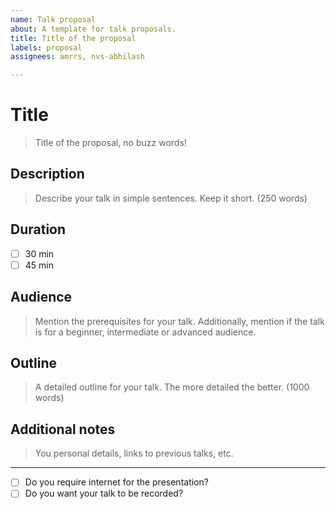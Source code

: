 ```yaml
---
name: Talk proposal
about: A template for talk proposals.
title: Title of the proposal
labels: proposal
assignees: amrrs, nvs-abhilash

---
```


# Title
> Title of the proposal, no buzz words!

## Description
> Describe your talk in simple sentences. Keep it short. (250 words)

## Duration
- [ ] 30 min
- [ ] 45 min

## Audience
> Mention the prerequisites for your talk. Additionally, mention if the talk is for a beginner, intermediate or advanced audience.

## Outline
> A detailed outline for your talk. The more detailed the better. (1000 words)

## Additional notes
> You personal details, links to previous talks, etc.

---

- [ ] Do you require internet for the presentation?
- [ ] Do you want your talk to be recorded?
